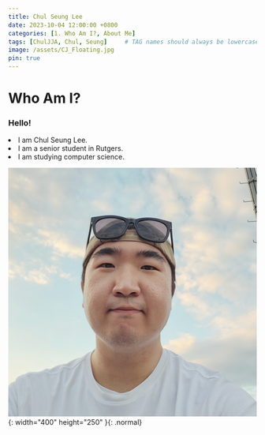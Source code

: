 ```yaml
---
title: Chul Seung Lee
date: 2023-10-04 12:00:00 +0800
categories: [1. Who Am I?, About Me]
tags: [ChulJJA, Chul, Seung]     # TAG names should always be lowercase
image: /assets/CJ_Floating.jpg
pin: true
---
```


<h1>Who Am I?</h1>

<h3> Hello!</h3>
<li> I am Chul Seung Lee. </li>
<li> I am a senior student in Rutgers. </li>
<li> I am studying computer science. </li>


![img-description](/assets/CJ_Happy.jpg){: width="400" height="250" }{: .normal}

